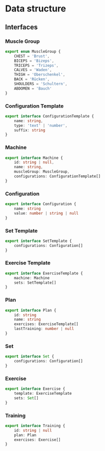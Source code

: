 # Data structure

## Interfaces

### Muscle Group

```typescript
export enum MuscleGroup {
    CHEST = 'Brust',
    BICEPS = 'Bizeps',
    TRICEPS = 'Trizeps',
    CALVES = 'Waden',
    THIGH = 'Oberschenkel',
    BACK = 'Rücken',
    SHOULDERS = 'Schultern',
    ABDOMEN = 'Bauch'
}
```

### Configuration Template

```typescript
export interface ConfigurationTemplate {
    name: string,
    type: 'text' | 'number',
    suffix: string
}
```

### Machine

```typescript
export interface Machine {
    id: string | null,
    name: string,
    muscleGroup: MuscleGroup,
    configurations: ConfigurationTemplate[]
}
```

### Configuration

```typescript
export interface Configuration {
    name: string
    value: number | string | null
}
```

### Set Template

```typescript
export interface SetTemplate {
    configurations: Configuration[]
}
```

### Exercise Template

```typescript
export interface ExerciseTemplate {
    machine: Machine
    sets: SetTemplate[]
}
```

### Plan

```typescript
export interface Plan {
    id: string
    name: string
    exercises: ExerciseTemplate[]
    lastTraining: number | null
}
```

### Set

```typescript
export interface Set {
    configurations: Configuration[]
}
```

### Exercise

```typescript
export interface Exercise {
    template: ExerciseTemplate
    sets: Set[]
}
```

### Training

```typescript
export interface Training {
    id: string | null
    plan: Plan
    exercises: Exercise[]
}
```

